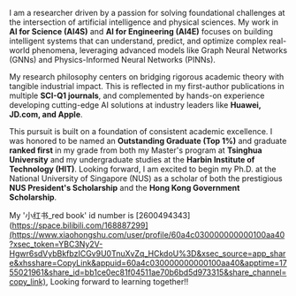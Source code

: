 I am a researcher driven by a passion for solving foundational challenges at the intersection of artificial intelligence and physical sciences. My work in **AI for Science (AI4S)** and **AI for Engineering (AI4E)** focuses on building intelligent systems that can understand, predict, and optimize complex real-world phenomena, leveraging advanced models like Graph Neural Networks (GNNs) and Physics-Informed Neural Networks (PINNs).

My research philosophy centers on bridging rigorous academic theory with tangible industrial impact. This is reflected in my first-author publications in multiple **SCI-Q1 journals**, and complemented by hands-on experience developing cutting-edge AI solutions at industry leaders like **Huawei, JD.com, and Apple**.

This pursuit is built on a foundation of consistent academic excellence. I was honored to be named an **Outstanding Graduate (Top 1%)** and graduate **ranked first** in my grade from both my Master's program at **Tsinghua University** and my undergraduate studies at the **Harbin Institute of Technology (HIT)**. Looking forward, I am excited to begin my Ph.D. at the National University of Singapore (NUS) as a scholar of both the prestigious **NUS President's Scholarship** and the **Hong Kong Government Scholarship**.

My '小红书_red book' id number is  [2600494343](https://space.bilibili.com/168887299](https://www.xiaohongshu.com/user/profile/60a4c030000000000100aa40?xsec_token=YBC3Ny2V-Hgwr6sdVybBkfbzICGv9U0TnuXvZq_HCkdoU%3D&xsec_source=app_share&xhsshare=CopyLink&appuid=60a4c030000000000100aa40&apptime=1755021961&share_id=bb1ce0ec81f04511ae70b6bd5d973315&share_channel=copy_link), Looking forward to learning together!!
